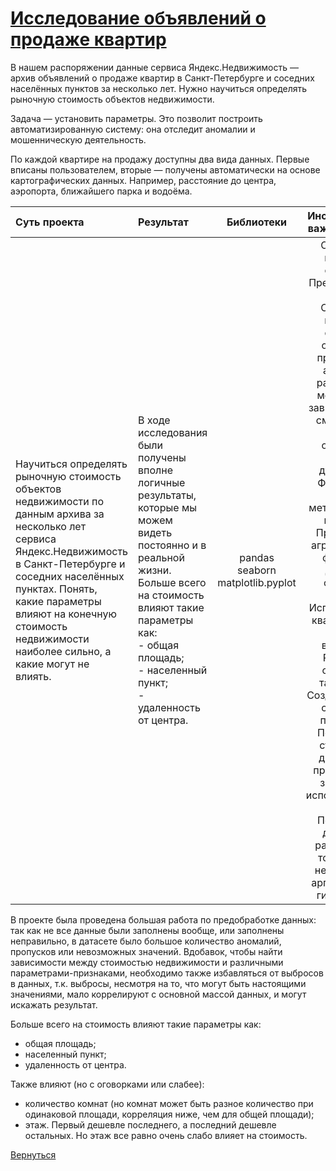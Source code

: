 # [Исследование объявлений о продаже квартир](https://github.com/rustyt0aster/practicum/blob/main/3%20проект%20-%20Исследование%20объявлений%20о%20продаже%20квартир/3%20Исследование%20объявлений%20о%20продаже%20квартир.ipynb)

В нашем распоряжении данные сервиса Яндекс.Недвижимость — архив объявлений о продаже квартир в Санкт-Петербурге и соседних населённых пунктов за несколько лет. Нужно научиться определять рыночную стоимость объектов недвижимости. 

Задача — установить параметры. Это позволит построить автоматизированную систему: она отследит аномалии и мошенническую деятельность. 

По каждой квартире на продажу доступны два вида данных. Первые вписаны пользователем, вторые — получены автоматически на основе картографических данных. Например, расстояние до центра, аэропорта, ближайшего парка и водоёма. 

| Суть проекта | Результат | Библиотеки | Инструменты и важные детали |
| :-- | :-- |:--:|:--:|
| Научиться определять рыночную стоимость объектов недвижимости по данным архива за несколько лет сервиса Яндекс.Недвижимость в Санкт-Петербурге и соседних населённых пунктах. Понять, какие параметры влияют на конечную стоимость недвижимости наиболее сильно, а какие могут не влиять. | В ходе исследования были получены вполне логичные результаты, которые мы можем видеть постоянно и в реальной жизни. Больше всего на стоимость влияют такие параметры как:<br>- общая площадь;<br>- населенный пункт;<br>- удаленность от центра. | pandas<br>seaborn<br>matplotlib.pyplot | Обработка названий столбцов<br>Предобработка данных: Обработка названий столбцов<br> обработка пропусков и аномалий различными методами, в зависимости от смысла этих данных; обработка неявных дубликатов<br>Фильтрация данных методами .loc[] и .query()<br>Применение агрегирующих функций к датасету функцией apply().<br>Использование квантилей для оценки выбросов.<br>Работа со сводными таблицами.<br>Создание новых столбцов-признаков.<br>Построение столбчатой диаграммы пропущенных значений с использованием функции. Построение диаграмм рассеяния (в том числе c несколькими аргументами), гистограмм. |

В проекте была проведена большая работа по предобработке данных: так как не все данные были заполнены вообще, или заполнены неправильно, в датасете было большое количество аномалий, пропусков или невозможных значений. Вдобавок, чтобы найти зависимости между стоимостью недвижимости и различными параметрами-признаками, необходимо также избавляться от выбросов в данных, т.к. выбросы, несмотря на то, что могут быть настоящими значениями, мало коррелируют с основной массой данных, и могут искажать результат. 

Больше всего на стоимость влияют такие параметры как:
- общая площадь;
- населенный пункт;
- удаленность от центра.

Также влияют (но с оговорками или слабее):
- количество комнат (но комнат может быть разное количество при одинаковой площади, корреляция ниже, чем для общей площади);
- этаж. Первый дешевле последнего, а последний дешевле остальных. Но этаж все равно очень слабо влияет на стоимость.

[Вернуться](https://github.com/rustyt0aster/practicum/tree/main#readme)
